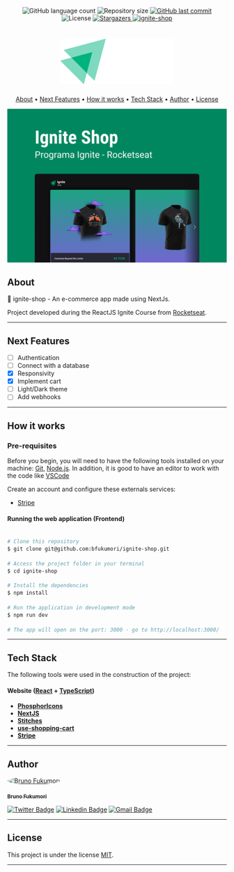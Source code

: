 
<p align="center">
  <img alt="GitHub language count" src="https://img.shields.io/github/languages/count/bfukumori/ignite-shop?color=%2304D361">

  <img alt="Repository size" src="https://img.shields.io/github/repo-size/bfukumori/ignite-shop">
 
  <a href="https://github.com/bfukumori/ignite-shop/commits/master">
    <img alt="GitHub last commit" src="https://img.shields.io/github/last-commit/bfukumori/ignite-shop">
  </a>
    
   <img alt="License" src="https://img.shields.io/badge/license-MIT-brightgreen">
   <a href="https://github.com/bfukumori/ignite-shop/stargazers">
    <img alt="Stargazers" src="https://img.shields.io/github/stars/bfukumori/ignite-shop?style=social">
  </a>

  <a href="">
    <img alt="ignite-shop" src="https://img.shields.io/badge/ignite-shop-%237159c1?style=flat&logo=ghost">
  </a>
</p>

<h1 align="center">
    <img alt="ignite-shop" title="#ignite-shop" src="./.github/logo.svg" />
</h1>

<p align="center">
  <a href="#about">About</a> •
  <a href="#next-features">Next Features</a> •
  <a href="#how-it-works">How it works</a> • 
  <a href="#tech-stack">Tech Stack</a> • 
  <a href="#author">Author</a> • 
  <a href="#user-content-license">License</a>
</p>

<div align="center"> 
	<img alt="ignite-shop" title="#ignite-shop" src="./.github/banner.png" />
</div>

## About

🛒 ignite-shop - An e-commerce app made using NextJs.

Project developed during the ReactJS Ignite Course from [Rocketseat](https://www.rocketseat.com.br/ignite).

---

## Next Features

- [ ] Authentication
- [ ] Connect with a database
- [x] Responsivity
- [x] Implement cart
- [ ] Light/Dark theme
- [ ] Add webhooks
---

## How it works

### Pre-requisites

Before you begin, you will need to have the following tools installed on your machine:
[Git](https://git-scm.com), [Node.js](https://nodejs.org/en/).
In addition, it is good to have an editor to work with the code like [VSCode](https://code.visualstudio.com/)

Create an account and configure these externals services:

- [Stripe](https://stripe.com/)

#### Running the web application (Frontend)

```bash

# Clone this repository
$ git clone git@github.com:bfukumori/ignite-shop.git

# Access the project folder in your terminal
$ cd ignite-shop

# Install the dependencies
$ npm install

# Run the application in development mode
$ npm run dev

# The app will open on the port: 3000 - go to http://localhost:3000/

```

---

## Tech Stack

The following tools were used in the construction of the project:

#### **Website**  ([React](https://reactjs.org/)  +  [TypeScript](https://www.typescriptlang.org/))

- **[PhosphorIcons](https://phosphoricons.com/)**
- **[NextJS](https://nextjs.org/)**
- **[Stitches](https://stitches.dev/)**
- **[use-shopping-cart](https://useshoppingcart.com/)**
- **[Stripe](https://stripe.com/)**

---
## Author

<a href="https://www.facebook.com/bruno.fukumori.9/">
 <img style="border-radius: 50%;" src="https://avatars.githubusercontent.com/u/82473580?v=4" width="100px;" alt="Bruno Fukumori"/>
 <br />
  
 <sub><b>Bruno Fukumori</b></sub></a> <a href="https://www.facebook.com/bruno.fukumori.9/" title="facebook"></a>
 <br />

[![Twitter Badge](https://img.shields.io/badge/-Twitter-1ca0f1?style=flat-square&labelColor=1ca0f1&logo=twitter&logoColor=white&link=https://twitter.com/hi_fukujp)](https://twitter.com/hi_fukujp) [![Linkedin Badge](https://img.shields.io/badge/-Linkedin-blue?style=flat-square&logo=Linkedin&logoColor=white&link=https://www.linkedin.com/in/bfukumori/)](https://www.linkedin.com/in/bfukumori/) 
[![Gmail Badge](https://img.shields.io/badge/-Gmail-c14438?style=flat-square&logo=Gmail&logoColor=white&link=mailto:brunofukumori@gmail.com)](mailto:brunofukumori@gmail.com)

---

## License

This project is under the license [MIT](./LICENSE).

---
